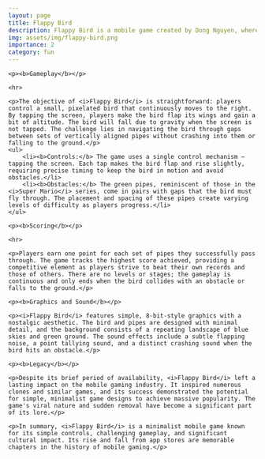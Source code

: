 ```yaml
---
layout: page
title: Flappy Bird
description: Flappy Bird is a mobile game created by Dong Nguyen, where players control a bird by tapping the screen to keep it flying while avoiding obstacles like green pipes. The objective is to navigate the bird through as many gaps as possible without hitting the pipes or falling.
img: assets/img/flappy-bird.png
importance: 2
category: fun
---
```


<div>

    <p><b>Gameplay</b></p>

    <hr>

    <p>The objective of <i>Flappy Bird</i> is straightforward: players control a small, pixelated bird that continuously moves to the right. By tapping the screen, players make the bird flap its wings and gain a bit of altitude. The bird will fall due to gravity when the screen is not tapped. The challenge lies in navigating the bird through gaps between sets of vertically aligned pipes without crashing into them or falling to the ground.</p>
    <ul>
        <li><b>Controls:</b> The game uses a single control mechanism – tapping the screen. Each tap makes the bird flap and rise slightly, requiring precise timing to keep the bird in motion and avoid obstacles.</li>
        <li><b>Obstacles:</b> The green pipes, reminiscent of those in the <i>Super Mario</i> series, come in pairs with gaps that the bird must fly through. The placement and spacing of these pipes create varying levels of difficulty as players progress.</li>
    </ul>

    <p><b>Scoring</b></p>

    <hr>

    <p>Players earn one point for each set of pipes they successfully pass through. The game tracks the highest score achieved, providing a competitive element as players strive to beat their own records and those of others. There are no levels or stages; the gameplay is continuous and only ends when the bird collides with an obstacle or falls to the ground.</p>

    <p><b>Graphics and Sound</b></p>

    <p><i>Flappy Bird</i> features simple, 8-bit-style graphics with a nostalgic aesthetic. The bird and pipes are designed with minimal detail, and the background consists of a repeating landscape of blue skies and green ground. The sound effects include a subtle flapping noise, a point tallying sound, and a distinct crashing sound when the bird hits an obstacle.</p>

    <p><b>Legacy</b></p>

    <p>Despite its brief period of availability, <i>Flappy Bird</i> left a lasting impact on the mobile gaming industry. It inspired numerous clones and similar games, and its success demonstrated the potential for simple, minimalist game designs to achieve massive popularity. The game's viral nature and sudden removal have become a significant part of its lore.</p>

    <p>In summary, <i>Flappy Bird</i> is a minimalist mobile game known for its simple controls, challenging gameplay, and significant cultural impact. Its rise and fall from app stores are memorable chapters in the history of mobile gaming.</p>

</div>

